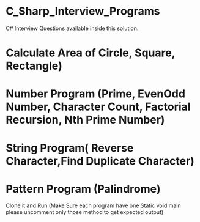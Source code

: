 # C_Sharp_Interview_Programs

C# Interview Questions available inside this solution.
# Calculate Area of Circle, Square, Rectangle)
# Number Program (Prime, EvenOdd Number, Character Count, Factorial Recursion, Nth Prime Number)
# String Program( Reverse Character,Find Duplicate Character)
# Pattern Program (Palindrome)


Clone it and Run (Make Sure each program have one Static void main please uncomment only those method to get expected output)
